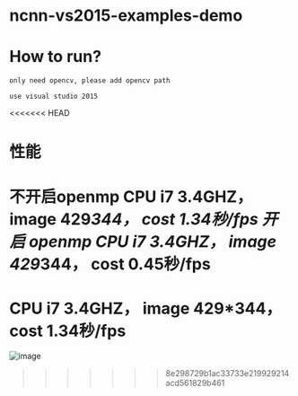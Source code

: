 # ncnn-vs2015-examples-demo

# How to run?
	
	only need opencv, please add opencv path 

	use visual studio 2015

<<<<<<< HEAD
# 性能

不开启openmp CPU i7 3.4GHZ， image 429*344， cost 1.34秒/fps
开启  openmp CPU i7 3.4GHZ， image 429*344， cost 0.45秒/fps
=======
# CPU i7 3.4GHZ， image 429*344， cost 1.34秒/fps

![image](https://github.com/guozhongluo/ncnn-vs2015-examples-demo/blob/master/ncnn/dog_result.jpg)
>>>>>>> 8e298729b1ac33733e219929214acd561829b461

